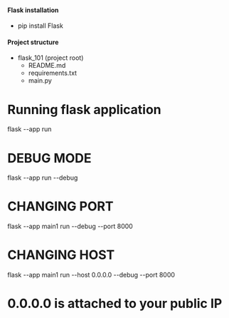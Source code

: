 #### Flask installation
- pip install Flask

#### Project structure

- flask_101 (project root)
    - README.md
    - requirements.txt
    - main.py 

# Running flask application

flask --app <file-name> run

# DEBUG MODE
flask --app <file-name> run --debug

# CHANGING PORT
flask --app main1 run --debug --port 8000

# CHANGING HOST

flask --app main1 run --host 0.0.0.0 --debug --port 8000
 # 0.0.0.0 is attached to your public IP
